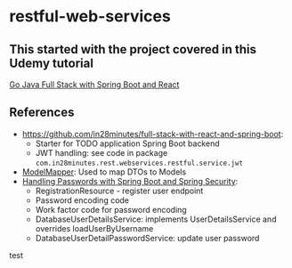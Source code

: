 # restful-web-services

## This started with the project covered in this Udemy tutorial
[Go Java Full Stack with Spring Boot and React](https://www.udemy.com/course/full-stack-application-with-spring-boot-and-react/?src=sac&subs_filter_type=subs_only&kw=java+react+spring+boot)

## References
* https://github.com/in28minutes/full-stack-with-react-and-spring-boot:
  * Starter for TODO application Spring Boot backend
  * JWT handling: see code in package `com.in28minutes.rest.webservices.restful.service.jwt`
* [ModelMapper](http://modelmapper.org/): Used to map DTOs to Models
* [Handling Passwords with Spring Boot and Spring Security](https://reflectoring.io/spring-security-password-handling/):
  * RegistrationResource - register user endpoint
  * Password encoding code
  * Work factor code for password encoding
  * DatabaseUserDetailsService: implements UserDetailsService and overrides loadUserByUsername
  * DatabaseUserDetailPasswordService: update user password


test
